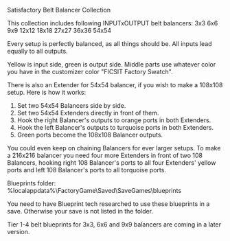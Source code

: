 Satisfactory Belt Balancer Collection


This collection includes following INPUTxOUTPUT belt balancers:
3x3
6x6
9x9
12x12
18x18
27x27
36x36
54x54

Every setup is perfectly balanced, as all things should be. All inputs lead equally to all outputs.

Yellow is input side, green is output side. Middle parts use whatever color you have in the customizer color "FICSIT Factory Swatch".

There is also an Extender for 54x54 balancer, if you wish to make a 108x108 setup. Here is how it works:
1. Set two 54x54 Balancers side by side.
2. Set two 54x54 Extenders directly in front of them.
3. Hook the right Balancer's outputs to orange ports in both Extenders.
4. Hook the left Balancer's outputs to turquoise ports in both Extenders.
5. Green ports become the 108x108 Balancer outputs.

You could even keep on chaining Balancers for ever larger setups. To make a 216x216 balancer you need four more Extenders in front of two 108 Balancers, hooking right 108 Balancer's ports to all four Extenders' yellow ports and left 108 Balancer's ports to all torquoise ports.

Blueprints folder: %localappdata%\FactoryGame\Saved\SaveGames\blueprints

You need to have Blueprint tech researched to use these blueprints in a save. Otherwise your save is not listed in the folder.

Tier 1-4 belt blueprints for 3x3, 6x6 and 9x9 balancers are coming in a later version.

